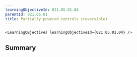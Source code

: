 ```yaml
---
learningObjectiveId: 021.05.01.04
parentId: 021.05.01
title: Partially powered controls (reversible)
---
```


```tsx eval
<LearningOBjectives learningObjectiveId={021.05.01.04} />
```

## Summary
